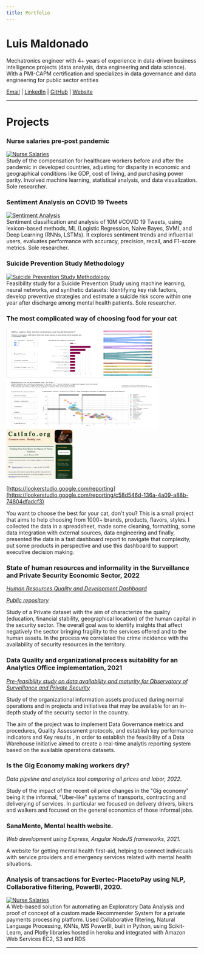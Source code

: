 ```yaml
---
title: Portfolio
---
```


# Luis Maldonado

Mechatronics engineer with 4+ years of experience in data-driven business intelligence projects (data analysis, data engineering and data science). 
With a PMI-CAPM certification and specializes in data governance and data engineering for public sector entities

[Email](mailto:lg.maldonado@outlook.com) | [LinkedIn](https://www.linkedin.com/in/lg-maldonado) | [GitHub](https://github.com/l-maldonado) | [Website](https://luisgmaldonado.wordpress.com)

---


# Projects  

### **Nurse salaries pre-post pandemic**  
<a href="https://l-maldonado.github.io/Nurse_Salaries_Project"><img src="https://www.datascienceportfol.io/static/profile_pics/pr0_F52F19A04C416053149A.jpg" alt="Nurse Salaries" width="400" height="130"></img></a>  
Study of the compensation for healthcare workers before and after the pandemic in developed countries, adjusting for disparity in economic and geographical conditions like GDP, cost of living, and purchasing power parity.   Involved machine learning, statistical analysis, and data visualization. Sole researcher.


### **Sentiment Analysis on COVID 19 Tweets**  
<a href="https://l-maldonado.github.io/Sentiment-Analysis-on-Twitter-Data/"><img src="https://www.datascienceportfol.io/static/profile_pics/pr1_7624F6E6945F21854567.png" alt="Sentiment Analysis" width="400" height="130"></img></a>  
Sentiment classification and analysis of 10M #COVID 19 Tweets, using lexicon-based methods, ML (Logistic Regression, Naive Bayes, SVM), and Deep Learning (RNNs, LSTMs). It explores sentiment trends and influential users, evaluates performance with accuracy, precision, recall, and F1-score metrics. Sole researcher.


### **Suicide Prevention Study Methodology**  
<a href="https://github.com/l-maldonado/Methodology-for-a-Suicide-Prevention-Study"><img src="https://www.datascienceportfol.io/static/profile_pics/pr2_50B6982A186BAB7C4216.png" alt="Suicide Prevention Study Methodology" width="400" height="130"></img></a>  
Feasibility study for a Suicide Prevention Study using machine learning, neural networks, and synthetic datasets: Identifying key risk factors, develop preventive strategies and estimate a suicide risk score within one year after discharge among mental health patients. Sole researcher.


### **The most complicated way of choosing food for your cat**  

<a href="https://lookerstudio.google.com/reporting/c58d546d-136a-4a09-a88b-74804dfadcf3"><img src="https://raw.githubusercontent.com/l-maldonado/l-maldonado.github.io/refs/heads/main/CatInfo_Dashboard_Screenshot_2025-08-01%2022-55-19.png" width="400" height="130"></img></a> <a href="https://lookerstudio.google.com/reporting/c58d546d-136a-4a09-a88b-74804dfadcf3"><img src="https://raw.githubusercontent.com/l-maldonado/l-maldonado.github.io/refs/heads/main/CatInfo_Dashboard_Screenshot_2025-08-02%2015-57-01.png" width="400" height="130"></img></a> <a href="https://lookerstudio.google.com/reporting/c58d546d-136a-4a09-a88b-74804dfadcf3"><img src="https://raw.githubusercontent.com/l-maldonado/l-maldonado.github.io/refs/heads/main/CatInfo_Screenshot_2025-08-01%2017-45-40.png" width="175" height="130"></img></a>  
    
[https://lookerstudio.google.com/reporting](https://lookerstudio.google.com/reporting/c58d546d-136a-4a09-a88b-74804dfadcf3)

You want to choose the best for your cat, don't you? This is a small project that aims to help choosing from 1000+ brands, products, flavors, styles. I collected the data in a spreadsheet, made some cleaning, formatting, some data integration with external sources, data engineering and finally, presented the data in a fast dashboard report to navigate that complexity, put some products in perspective and use this dashboard to support executive decision making.


### **State of human resources and informality in the Surveillance and Private Security Economic Sector, 2022**
*[Human Resources Quality and Development Dashboard](https://pruebas-supervigilancia.nexura.com/observatorio/publicaciones/7348/tablero-de-recurso-humano/)*

*[Public repository](https://github.com/l-maldonado/Observatorio_SVSP)*

Study of a Private dataset with the aim of characterize the quality (education, financial stability, geographical location) of the human capital in the security sector. The overall goal was to identify insights that affect negatively the sector bringing fragility to the services offered and to the human assets. In the process we correlated the crime incidence with the availability of security resources in the territory.



### **Data Quality and organizational process suitability for an Analytics Office implementation, 2021**
*[Pre-feasibility study on data availability and maturity for Observatory of Surveillance and Private Security](https://pruebas-supervigilancia.nexura.com/observatorio/publicaciones/7341/estudios-e-investigaciones/)*

Study of the organizational information assets produced during normal operations and in projects and initiatives that may be available for an in-depth study of the security sector in the country. 

The aim of the project was to implement Data Governance metrics and procedures, Quality Assessment protocols, and establish key performance indicators and Key results , in order to establish the feasibility of a Data Warehouse initiative aimed to create a real-time analytis reporting system based on the available operations datasets.



### **Is the Gig Economy making workers dry?**
*Data pipeline and analytics tool comparing oil prices and labor, 2022.*

Study of the impact of the recent oil price changes in the "Gig economy" being it the informal, "Uber-like" systems of transports, contracting and deliverying of services. In particular we focused on delivery drivers, bikers and walkers and focused on the general economics of those informal jobs. 



### **SanaMente, Mental health website.**
*Web development using Express, Angular NodeJS frameworks, 2021.*

A website for getting mental health first-aid, helping to connect indivicuals with service providers and emergency services related with mental health situations.




### **Analysis of  transactions for Evertec-PlacetoPay using NLP, Collaborative filtering, PowerBI, 2020.**
<a href="https://github.com/l-maldonado/team67-ptp"><img src="https://github.com/l-maldonado/team67-ptp/raw/main/static/images/Datafolio1.jpg" alt="Nurse Salaries" width="400" height="130"></img></a>  
A Web-based solution for automating an Exploratory Data Analysis and proof of concept of a custom made Recommender System for a private payments processing platform. Used Collaborative filtering, Natural Language Processing, KNNs, MS PowerBI, built in Python, using Scikit-Learn, and Plotly libraries hosted in heroku and integrated with Amazon Web Services EC2, S3 and RDS 


---

